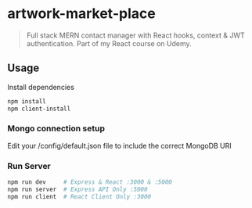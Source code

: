 # artwork-market-place

> Full stack MERN contact manager with React hooks, context & JWT authentication. Part of my React course on Udemy.

## Usage
Install dependencies

```bash
npm install
npm client-install
```

### Mongo connection setup

Edit your /config/default.json file to include the correct MongoDB URI

### Run Server

```bash
npm run dev     # Express & React :3000 & :5000
npm run server  # Express API Only :5000
npm run client  # React Client Only :3000
```
